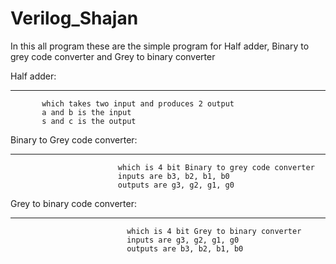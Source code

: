 # Verilog_Shajan

In this all program these are the simple program for Half adder, Binary to grey code converter and Grey to binary converter

Half adder:
***********
           which takes two input and produces 2 output
           a and b is the input 
           s and c is the output
           
       
Binary to Grey code converter:
******************************
                            which is 4 bit Binary to grey code converter
                            inputs are b3, b2, b1, b0
                            outputs are g3, g2, g1, g0
                       
Grey to binary code converter:
******************************
                              which is 4 bit Grey to binary converter 
                              inputs are g3, g2, g1, g0
                              outputs are b3, b2, b1, b0
                              
